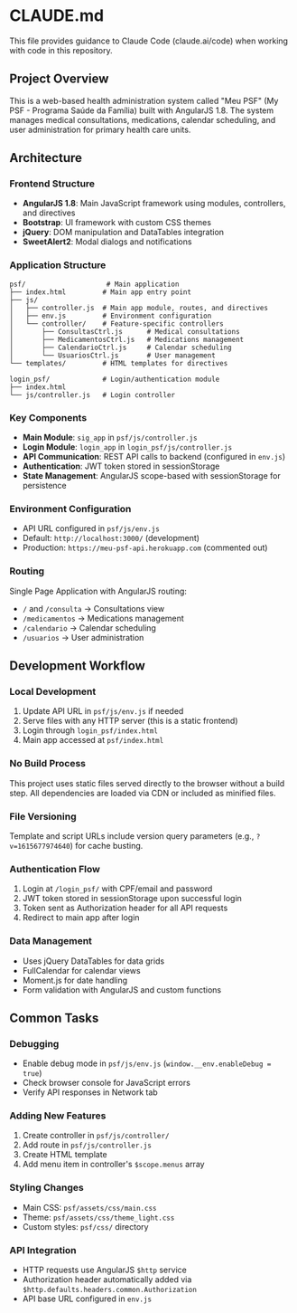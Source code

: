 # CLAUDE.md

This file provides guidance to Claude Code (claude.ai/code) when working with code in this repository.

## Project Overview

This is a web-based health administration system called "Meu PSF" (My PSF - Programa Saúde da Família) built with AngularJS 1.8. The system manages medical consultations, medications, calendar scheduling, and user administration for primary health care units.

## Architecture

### Frontend Structure
- **AngularJS 1.8**: Main JavaScript framework using modules, controllers, and directives
- **Bootstrap**: UI framework with custom CSS themes
- **jQuery**: DOM manipulation and DataTables integration
- **SweetAlert2**: Modal dialogs and notifications

### Application Structure
```
psf/                    # Main application
├── index.html         # Main app entry point
├── js/
│   ├── controller.js  # Main app module, routes, and directives
│   ├── env.js         # Environment configuration
│   └── controller/    # Feature-specific controllers
│       ├── ConsultasCtrl.js      # Medical consultations
│       ├── MedicamentosCtrl.js   # Medications management
│       ├── CalendarioCtrl.js     # Calendar scheduling
│       └── UsuariosCtrl.js       # User management
└── templates/         # HTML templates for directives

login_psf/             # Login/authentication module
├── index.html
└── js/controller.js   # Login controller
```

### Key Components
- **Main Module**: `sig_app` in `psf/js/controller.js`
- **Login Module**: `login_app` in `login_psf/js/controller.js`
- **API Communication**: REST API calls to backend (configured in `env.js`)
- **Authentication**: JWT token stored in sessionStorage
- **State Management**: AngularJS scope-based with sessionStorage for persistence

### Environment Configuration
- API URL configured in `psf/js/env.js`
- Default: `http://localhost:3000/` (development)
- Production: `https://meu-psf-api.herokuapp.com` (commented out)

### Routing
Single Page Application with AngularJS routing:
- `/` and `/consulta` → Consultations view
- `/medicamentos` → Medications management
- `/calendario` → Calendar scheduling
- `/usuarios` → User administration

## Development Workflow

### Local Development
1. Update API URL in `psf/js/env.js` if needed
2. Serve files with any HTTP server (this is a static frontend)
3. Login through `login_psf/index.html`
4. Main app accessed at `psf/index.html`

### No Build Process
This project uses static files served directly to the browser without a build step. All dependencies are loaded via CDN or included as minified files.

### File Versioning
Template and script URLs include version query parameters (e.g., `?v=1615677974640`) for cache busting.

### Authentication Flow
1. Login at `/login_psf/` with CPF/email and password
2. JWT token stored in sessionStorage upon successful login
3. Token sent as Authorization header for all API requests
4. Redirect to main app after login

### Data Management
- Uses jQuery DataTables for data grids
- FullCalendar for calendar views
- Moment.js for date handling
- Form validation with AngularJS and custom functions

## Common Tasks

### Debugging
- Enable debug mode in `psf/js/env.js` (`window.__env.enableDebug = true`)
- Check browser console for JavaScript errors
- Verify API responses in Network tab

### Adding New Features
1. Create controller in `psf/js/controller/`
2. Add route in `psf/js/controller.js`
3. Create HTML template
4. Add menu item in controller's `$scope.menus` array

### Styling Changes
- Main CSS: `psf/assets/css/main.css`
- Theme: `psf/assets/css/theme_light.css`
- Custom styles: `psf/css/` directory

### API Integration
- HTTP requests use AngularJS `$http` service
- Authorization header automatically added via `$http.defaults.headers.common.Authorization`
- API base URL configured in `env.js`
